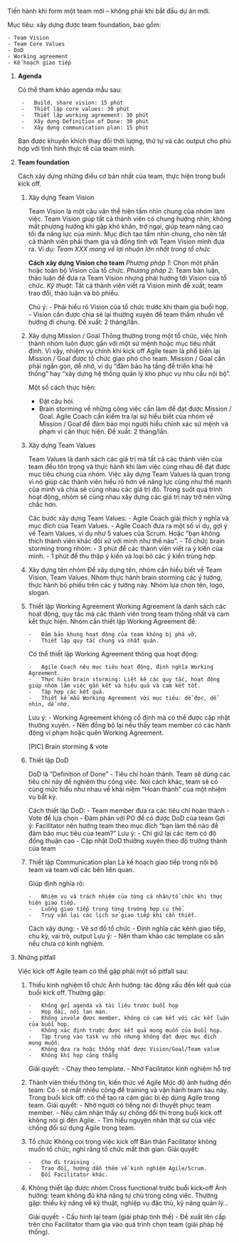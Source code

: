 Tiến hành khi form một team mới – không phải khi bắt đầu dự án mới.

Mục tiêu: xây dựng được team foundation, bao gồm:

    - Team Vision
    - Team Core Values
    - DoD
    - Working agreement
    - Kế hoạch giao tiếp

1. **Agenda**

    Có thể tham khảo agenda mẫu sau:

        -	Build, share vision: 15 phút
        -	Thiết lập core values: 30 phút
        -	Thiết lập working agreement: 30 phút
        -	Xây dựng Definition of Done: 30 phút
        -	Xây dựng communication plan: 15 phút

    Bạn được khuyến khích thay đổi thời lượng, thứ tự và các output cho phù hợp với tình hình thực tế của team mình.

2. **Team foundation**

    Cách xây dựng những điều cơ bản nhất của team, thực hiện trong buổi kick off.

    1.	Xây dựng Team Vision

        Team Vision là một câu văn thể hiện tầm nhìn chung của nhóm làm việc.
        Team Vision giúp tất cả thành viên có chung hướng nhìn, không mất phương hướng khi gặp khó khăn, trở ngại, giúp team nâng cao tối đa năng lực của mình.
        Mục đích tạo tầm nhìn chung, cho nên tất cả thành viên phải tham gia và đồng tình với Team Vision mình đưa ra.
        Ví dụ: *Team XXX mang về lợi nhuận lớn nhất trong tổ chức*

        **Cách xây dựng Vision cho team**
        _Phương pháp 1_: Chọn một phần hoặc toàn bộ Vision của tổ chức.
        _Phương pháp 2_: Team bàn luận, thảo luận để đưa ra Team Vision nhưng phải hướng tới Vision của tổ chức.
        _Kỹ thuật_: Tất cả thành viên viết ra Vision mình đề xuất, team trao đổi, thảo luận và bỏ phiếu.

        Chú ý:
            -	Phải hiểu rõ Vision của tổ chức trước khi tham gia buổi họp.
            -	Vision cần được chia sẻ lại thường xuyên để team thấm nhuần về hướng đi chung. Đề xuất: 2 tháng/lần.

    2.	Xây dựng Mission / Goal
        Thông thường trong một tổ chức, việc hình thành nhóm luôn được gắn với một sứ mệnh hoặc mục tiêu nhất định. Vì vậy, nhiệm vụ chính khi kick off Agile team là phổ biến lại Mission / Goal được tổ chức giao phó cho team.
        Mission / Goal cần phải ngắn gọn, dễ nhớ, ví dụ “đảm bảo hạ tầng để triển khai hệ thống” hay “xây dựng hệ thống quản lý kho phục vụ nhu cầu nội bộ”.

        Một số cách thực hiện:
        -	Đặt câu hỏi.
        -	Brain storming về những công việc cần làm để đạt được Mission / Goal.
        Agile Coach cần kiểm tra lại sự hiểu biết của nhóm về Mission / Goal để đảm bảo mọi người hiểu chính xác sứ mệnh và phạm vi cần thực hiện. Đề xuất: 2 tháng/lần.

    3.	Xây dựng Team Values

        Team Values là danh sách các giá trị mà tất cả các thành viên của team đều tôn trọng và thực hành khi làm việc cùng nhau để đạt được mục tiêu chung của nhóm.
        Việc xây dựng Team Values là quan trọng vì nó giúp các thành viên hiểu rõ hơn về năng lực cũng như thế mạnh của mình và chia sẻ cùng nhau các giá trị đó. Trong suốt quá trình hoạt động, nhóm sẽ cùng nhau xây dựng các giá trị này trở nên vững chắc hơn.

        Các bước xây dựng Team Values:
            -	Agile Coach giải thích ý nghĩa và mục đích của Team Values.
            -	Agile Coach đưa ra một số ví dụ, gợi ý về Team Values, ví dụ như 5 values của Scrum. Hoặc “bạn không thích thành viên khác đối xử với mình như thế nào”.
            -	Tổ chức brain storming trong nhóm:
            -   3 phút để các thành viên viết ra ý kiến của mình.
            -	1 phút để thu thập ý kiến và loại bỏ các ý kiến trùng hợp.

    4.	Xây dựng tên nhóm
        Để xây dựng tên, nhóm cần hiểu biết về Team Vision, Team Values.
        Nhóm thực hành brain storming các ý tưởng, thực hành bỏ phiếu trên các ý tưởng này.
        Nhóm lựa chọn tên, logo, slogan.

    5.	Thiết lập Working Agreement
        Working Agreement là danh sách các hoạt động, quy tắc mà các thành viên trong team thống nhất và cam kết thực hiện.
        Nhóm cần thiết lập Working Agreement để:

            -	Đảm bảo khung hoạt động của team không bị phá vỡ.
            -	Thiết lập quy tắc chung và nhất quán.

        Có thể thiết lập Working Agreement thông qua hoạt động:

            -	Agile Coach nêu mục tiêu hoạt động, định nghĩa Working Agreement.
            -	Thực hiện brain storming: Liệt kê các quy tắc, hoạt động giúp nhóm làm việc gắn kết và hiệu quả và cam kết tốt.
            -	Tập hợp các kết quả.
            -	Thiết kế mẫu Working Agreement với mục tiêu: dễ đọc, dễ nhìn, dễ nhớ.

        Lưu ý:
            -	Working Agreement không cố định mà có thể được cập nhật thường xuyên.
            -	Nên đồng bộ lại nếu thấy team member có các hành động vi phạm hoặc quên Working Agreement.

        [PIC]    Brain storming & vote

    6.	Thiết lập DoD

        DoD là “Definition of Done” - Tiêu chí hoàn thành.
        Team sẽ dùng các tiêu chí này để nghiệm thu công việc. Nói cách khác, team sẽ có cùng mức hiểu như nhau về khái niệm “Hoàn thành” của một nhiệm vụ bất kỳ.

        Cách thiết lập DoD:
            -	Team member đưa ra các tiêu chí hoàn thành
            -	Vote để lựa chọn
            -	Đàm phán với PO để có được DoD của team
            Gợi ý: Facilitator nên hướng team theo mục đích “bạn làm thế nào để đảm bảo mục tiêu của team?”
            Lưu ý:
            -	Chỉ giữ lại các item có độ đồng thuận cao
            -	Cập nhật DoD thường xuyên theo độ trưởng thành của team

    7.	Thiết lập Communication plan
        Là kế hoạch giao tiếp trong nội bộ team và team với các bên liên quan.

        Giúp định nghĩa rõ:

            -	Nhiệm vụ và trách nhiệm của từng cá nhân/tổ chức khi thực hiện giao tiếp.
            -	Luồng giao tiếp trong từng trường hợp cụ thể.
            -	Truy vấn lại các lịch sử giao tiếp khi cần thiết.

        Cách xây dựng:
            -	Vẽ sơ đồ tổ chức
            -	Định nghĩa các kênh giao tiếp, chu kỳ, vai trò, output
            Lưu ý:
            -	Nên tham khảo các template có sẵn nếu chưa có kinh nghiệm.

3.	Những pitfall

    Việc kick off Agile team có thể gặp phải một số pitfall sau:

    1.	Thiếu kinh nghiệm tổ chức
        Ảnh hưởng: tác động xấu đến kết quả của buổi kick off.
        Thường gặp:

            -	Không gửi agenda và tài liệu trước buổi họp
            -	Họp dài, nói lan man.
            -	Không invole được member, không có cam kết với các kết luận của buổi họp.
            -	Không xác định trước được kết quả mong muốn của buổi họp.
            -	Tập trung vào task vụ nhỏ nhưng không đạt được mục đích mong muốn.
            -	Không đưa ra hoặc thống nhất được Vision/Goal/Team value
            -	Không khí họp căng thẳng
        Giải quyết:
            -	Chạy theo template.
            -	Nhờ Facilitator kinh nghiệm hỗ trợ

    2.	Thành viên thiếu thông tin, kiến thức về Agile
        Mức độ ảnh hưởng đến team: Có - sẽ mất nhiều công để training và vận hành team sau này. Trong buổi kick off: có thể tạo ra cảm giác bị ép dùng Agile trong team.
        Giải quyết:
            -	Nhờ người có tiếng nói đi thuyết phục team member.
            -	Nếu cảm nhận thấy sự chống đối thì trong buổi kick off không nói gì đến Agile.
            -	Tìm hiểu nguyên nhân thật sự của việc chống đối sử dụng Agile trong team.
    3.	Tổ chức Không coi trọng việc kick off
        Bản thân Facilitator không muốn tổ chức, nghĩ rằng tổ chức mất thời gian.
        Giải quyết:

            -	Cho đi training .
            -	Trao đổi, hướng dẫn thêm về kinh nghiệm Agile/Scrum.
            -	Đổi Facilitator khác.
    4.	Không thiết lập được nhóm Cross functional trước buổi kick-off
        Ảnh hưởng: team không đủ khả năng tự chủ trong công việc.
        Thường gặp: thiếu kỹ năng về kỹ thuật, nghiệp vụ đặc thù, kỹ năng quản lý…

        Giải quyết:
            -	Cấu hình lại team (giải pháp tình thế)
            -	Đề xuất lên cấp trên cho Facilitator tham gia vào quá trình chọn team (giải pháp hệ thống).

         
